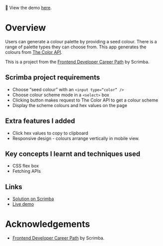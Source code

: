👀 View the demo [here](https://fooxhd.github.io/colour-generator/).

# Overview
Users can generate a colour palette by providing a seed colour. There is a range of palette types they can choose from. This app generates the colours from [The Color API](https://www.thecolorapi.com/).

This is a project from the [Frontend Developer Career Path](https://scrimba.com/learn/frontend) by Scrimba.

## Scrimba project requirements

- Choose “seed colour” with an `<input type=“color” />`
- Choose colour scheme mode in a `<select>` box
- Clicking button makes request to The Color API to get a colour scheme
- Display the scheme colours and hex values on the page

## Extra features I added

- Click hex values to copy to clipboard
- Responsive design - colours arrange vertically in mobile view.

## Key concepts I learnt and techniques used

- CSS flex box
- Fetching APIs

## Links
- [Solution on Scrimba](https://scrimba.com/scrim/coe7645f8b155aa7d3ce2438b)
- [Live demo](https://fooxhd.github.io/colour-generator/)


# Acknowledgements
- [Frontend Developer Career Path](https://scrimba.com/learn/frontend) by Scrimba.